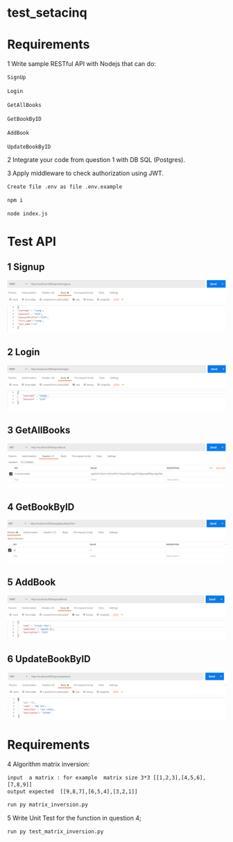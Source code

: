 # test_setacinq

# Requirements
1 Write sample RESTful API with Nodejs that can do:

    SignUp

    Login

    GetAllBooks

    GetBookByID

    AddBook

    UpdateBookByID

2 Integrate your code from question 1 with DB SQL (Postgres).

3 Apply middleware to check authorization using JWT.


```sh
Create file .env as file .env.example
```
```sh
npm i
```
```sh
node index.js
```

# Test API

## 1 Signup

<img src='image/signup.PNG'></img>

## 2 Login

<img src='image/login.PNG'></img>

## 3 GetAllBooks

<img src='image/allbook.PNG'></img>

## 4 GetBookByID

<img src='image/bookbyid.PNG'></img>

## 5 AddBook

<img src='image/addbook.PNG'></img>

## 6 UpdateBookByID

<img src='image/updatebook.PNG'></img>


# Requirements

4 Algorithm matrix inversion: 

    input  a matrix : for example  matrix size 3*3 [[1,2,3],[4,5,6],[7,8,9]] 
    output expected  [[9,8,7],[6,5,4],[3,2,1]] 

```sh
run py matrix_inversion.py 
```
5 Write Unit Test for the function in question 4;


```sh
run py test_matrix_inversion.py 
```




